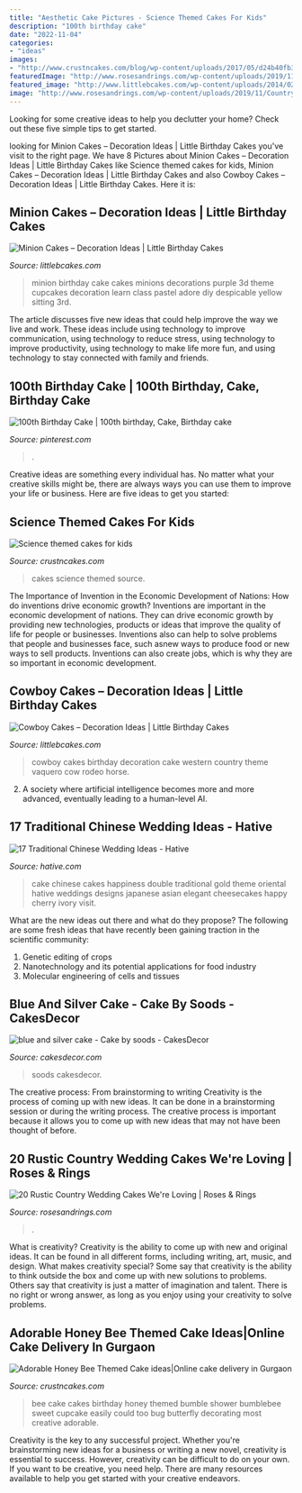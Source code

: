 ```yaml
---
title: "Aesthetic Cake Pictures - Science Themed Cakes For Kids"
description: "100th birthday cake"
date: "2022-11-04"
categories:
- "ideas"
images:
- "http://www.crustncakes.com/blog/wp-content/uploads/2017/05/d24b40fb314c44c8a00ad81e25c96494.jpg"
featuredImage: "http://www.rosesandrings.com/wp-content/uploads/2019/11/Country-rustic-wedding-cake-ideas-9.jpg"
featured_image: "http://www.littlebcakes.com/wp-content/uploads/2014/02/Cowboy-Wedding-Cakes.jpg"
image: "http://www.rosesandrings.com/wp-content/uploads/2019/11/Country-rustic-wedding-cake-ideas-9.jpg"
---
```



Looking for some creative ideas to help you declutter your home? Check out these five simple tips to get started.

	

		
looking for Minion Cakes – Decoration Ideas | Little Birthday Cakes you've visit to the right page. We have 8 Pictures about Minion Cakes – Decoration Ideas | Little Birthday Cakes like Science themed cakes for kids, Minion Cakes – Decoration Ideas | Little Birthday Cakes and also Cowboy Cakes – Decoration Ideas | Little Birthday Cakes. Here it is:
		
    
## Minion Cakes – Decoration Ideas | Little Birthday Cakes

<img loading=lazy src="http://www.littlebcakes.com/wp-content/uploads/2014/02/Minion-Cake.jpg" onerror="this.onerror=null;this.src='https://tse1.mm.bing.net/th?id=OIP.VbXR6RYviWBmh6kBs5nCUwHaKo&amp;pid=15.1';" alt="Minion Cakes – Decoration Ideas | Little Birthday Cakes">

_Source: littlebcakes.com_

>minion birthday cake cakes minions decorations purple 3d theme cupcakes decoration learn class pastel adore diy despicable yellow sitting 3rd. 

	

The article discusses five new ideas that could help improve the way we live and work. These ideas include using technology to improve communication, using technology to reduce stress, using technology to improve productivity, using technology to make life more fun, and using technology to stay connected with family and friends.

    
## 100th Birthday Cake | 100th Birthday, Cake, Birthday Cake

<img loading=lazy src="https://i.pinimg.com/736x/04/a8/00/04a8000ceb01f8cd9155a5ace2f4032e.jpg" onerror="this.onerror=null;this.src='https://tse2.mm.bing.net/th?id=OIP.tiqRXG8TpB52EF63Uvii3gHaJ3&amp;pid=15.1';" alt="100th Birthday Cake | 100th birthday, Cake, Birthday cake">

_Source: pinterest.com_

>. 

	

Creative ideas are something every individual has. No matter what your creative skills might be, there are always ways you can use them to improve your life or business. Here are five ideas to get you started: 

    
## Science Themed Cakes For Kids

<img loading=lazy src="http://www.crustncakes.com/blog/wp-content/uploads/2017/01/56f35f85361e22d9ab5d83c5019006c1.jpg" onerror="this.onerror=null;this.src='https://tse3.mm.bing.net/th?id=OIP.moHqgtv7KLkpdeRgOikhSgHaLH&amp;pid=15.1';" alt="Science themed cakes for kids">

_Source: crustncakes.com_

>cakes science themed source. 

	

The Importance of Invention in the Economic Development of Nations: How do inventions drive economic growth?
Inventions are important in the economic development of nations. They can drive economic growth by providing new technologies, products or ideas that improve the quality of life for people or businesses. Inventions also can help to solve problems that people and businesses face, such asnew ways to produce food or new ways to sell products. Inventions can also create jobs, which is why they are so important in economic development.

    
## Cowboy Cakes – Decoration Ideas | Little Birthday Cakes

<img loading=lazy src="http://www.littlebcakes.com/wp-content/uploads/2014/02/Cowboy-Wedding-Cakes.jpg" onerror="this.onerror=null;this.src='https://tse4.mm.bing.net/th?id=OIP.OA0mNdhMvr2LFDIbD5nAIQHaMX&amp;pid=15.1';" alt="Cowboy Cakes – Decoration Ideas | Little Birthday Cakes">

_Source: littlebcakes.com_

>cowboy cakes birthday decoration cake western country theme vaquero cow rodeo horse. 

	

2. A society where artificial intelligence becomes more and more advanced, eventually leading to a human-level AI. 

    
## 17 Traditional Chinese Wedding Ideas - Hative

<img loading=lazy src="https://hative.com/wp-content/uploads/2014/05/chinese-wedding/11-red-double-happiness-wedding-cake.jpg" onerror="this.onerror=null;this.src='https://tse4.mm.bing.net/th?id=OIP.tCc_HG0N60esVRiEXwUJjwHaLE&amp;pid=15.1';" alt="17 Traditional Chinese Wedding Ideas - Hative">

_Source: hative.com_

>cake chinese cakes happiness double traditional gold theme oriental hative weddings designs japanese asian elegant cheesecakes happy cherry ivory visit. 

	

What are the new ideas out there and what do they propose?
The following are some fresh ideas that have recently been gaining traction in the scientific community: 
1. Genetic editing of crops
2. Nanotechnology and its potential applications for food industry
3. Molecular engineering of cells and tissues 

    
## Blue And Silver Cake - Cake By Soods - CakesDecor

<img loading=lazy src="https://pic.cakesdecor.com/m/oczjr5ftje7zilk3vmr3.jpg" onerror="this.onerror=null;this.src='https://tse2.mm.bing.net/th?id=OIP.HkA3i5TFmKkJp3zcFNFx3wHaKa&amp;pid=15.1';" alt="blue and silver cake - Cake by soods - CakesDecor">

_Source: cakesdecor.com_

>soods cakesdecor. 

	

The creative process: From brainstorming to writing
Creativity is the process of coming up with new ideas. It can be done in a brainstorming session or during the writing process. The creative process is important because it allows you to come up with new ideas that may not have been thought of before.

    
## 20 Rustic Country Wedding Cakes We&#039;re Loving | Roses &amp; Rings

<img loading=lazy src="http://www.rosesandrings.com/wp-content/uploads/2019/11/Country-rustic-wedding-cake-ideas-9.jpg" onerror="this.onerror=null;this.src='https://tse1.mm.bing.net/th?id=OIP.KJkW0qs2PuaKMLFB7n7U-AHaLZ&amp;pid=15.1';" alt="20 Rustic Country Wedding Cakes We&#039;re Loving | Roses &amp; Rings">

_Source: rosesandrings.com_

>. 

	

What is creativity?
Creativity is the ability to come up with new and original ideas. It can be found in all different forms, including writing, art, music, and design. What makes creativity special? Some say that creativity is the ability to think outside the box and come up with new solutions to problems. Others say that creativity is just a matter of imagination and talent. There is no right or wrong answer, as long as you enjoy using your creativity to solve problems.

    
## Adorable Honey Bee Themed Cake Ideas|Online Cake Delivery In Gurgaon

<img loading=lazy src="http://www.crustncakes.com/blog/wp-content/uploads/2017/05/d24b40fb314c44c8a00ad81e25c96494.jpg" onerror="this.onerror=null;this.src='https://tse3.mm.bing.net/th?id=OIP.ObluvkjG2-4gn9GwGT6DLwDIEs&amp;pid=15.1';" alt="Adorable Honey Bee Themed Cake ideas|Online cake delivery in Gurgaon">

_Source: crustncakes.com_

>bee cake cakes birthday honey themed bumble shower bumblebee sweet cupcake easily could too bug butterfly decorating most creative adorable. 

	

Creativity is the key to any successful project. Whether you're brainstorming new ideas for a business or writing a new novel, creativity is essential to success. However, creativity can be difficult to do on your own. If you want to be creative, you need help. There are many resources available to help you get started with your creative endeavors.


